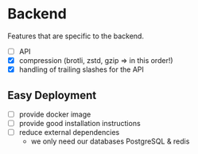 # Backend

Features that are specific to the backend.

- [ ] API
- [X] compression (brotli, zstd, gzip => in this order!)
- [X] handling of trailing slashes for the API

## Easy Deployment

- [ ] provide docker image
- [ ] provide good installation instructions
- [ ] reduce external dependencies
  - we only need our databases PostgreSQL & redis
